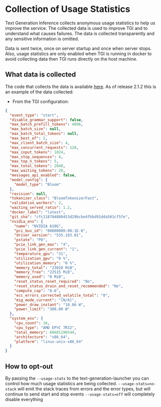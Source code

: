 
# Collection of Usage Statistics

Text Generation Inference collects anonymous usage statistics to help us improve the service. The collected data is used to improve TGI and to understand what causes failures. The data is collected transparently and any sensitive information is omitted.

Data is sent twice, once on server startup and once when server stops. Also, usage statistics are only enabled when TGI is running in docker to avoid collecting data then TGI runs directly on the host machine.

## What data is collected

The code that collects the data is available [here](https://github.com/huggingface/text-generation-inference/blob/main/router/src/usage_stats.rs).
As of release 2.1.2 this is an example of the data collected:

- From the TGI configuration:
```json
{
  "event_type": "start",
  "disable_grammar_support": false,
  "max_batch_prefill_tokens": 4096,
  "max_batch_size": null,
  "max_batch_total_tokens": null,
  "max_best_of": 2,
  "max_client_batch_size": 4,
  "max_concurrent_requests": 128,
  "max_input_tokens": 1024,
  "max_stop_sequences": 4,
  "max_top_n_tokens": 5,
  "max_total_tokens": 2048,
  "max_waiting_tokens": 20,
  "messages_api_enabled": false,
  "model_config": {
    "model_type": "Bloom"
  },
  "revision": null,
  "tokenizer_class": "BloomTokenizerFast",
  "validation_workers": 2,
  "waiting_served_ratio": 1.2,
  "docker_label": "latest",
  "git_sha": "cfc118704880453d29bcbe4fbbd91dda501cf5fe",
  "nvidia_env": {
    "name": "NVIDIA A10G",
    "pci_bus_id": "00000000:00:1E.0",
    "driver_version": "535.183.01",
    "pstate": "P8",
    "pcie_link_gen_max": "4",
    "pcie_link_gen_current": "1",
    "temperature_gpu": "31",
    "utilization_gpu": "0 %",
    "utilization_memory": "0 %",
    "memory_total": "23028 MiB",
    "memory_free": "22515 MiB",
    "memory_used": "0 MiB",
    "reset_status_reset_required": "No",
    "reset_status_drain_and_reset_recommended": "No",
    "compute_cap": "8.6",
    "ecc_errors_corrected_volatile_total": "0",
    "mig_mode_current": "[N/A]",
    "power_draw_instant": "10.86 W",
    "power_limit": "300.00 W"
  },
  "system_env": {
    "cpu_count": 16,
    "cpu_type": "AMD EPYC 7R32",
    "total_memory": 66681196544,
    "architecture": "x86_64",
    "platform": "linux-unix-x86_64"
  }
}

```

## How to opt-out

By passing the `--usage-stats` to the text-generation-launcher you can control how much usage statistics are being collected.
`--usage-stats=no-stack` will emit the stack traces from errors and the error types, but will continue to send start and stop events
`--usage-stats=off` will completely disable everything
